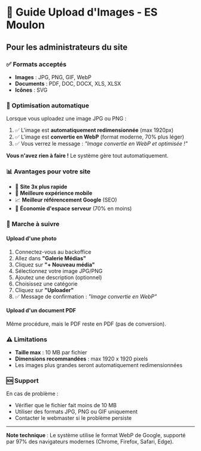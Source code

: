 # 📸 Guide Upload d'Images - ES Moulon

## Pour les administrateurs du site

### ✅ Formats acceptés
- **Images** : JPG, PNG, GIF, WebP
- **Documents** : PDF, DOC, DOCX, XLS, XLSX
- **Icônes** : SVG

### 🚀 Optimisation automatique

Lorsque vous uploadez une image JPG ou PNG :
1. ✅ L'image est **automatiquement redimensionnée** (max 1920px)
2. ✅ L'image est **convertie en WebP** (format moderne, 70% plus léger)
3. ✅ Vous verrez le message : *"Image convertie en WebP et optimisée !"*

**Vous n'avez rien à faire !** Le système gère tout automatiquement.

### 📊 Avantages pour votre site
- 🚀 **Site 3x plus rapide**
- 📱 **Meilleure expérience mobile**
- 📈 **Meilleur référencement Google** (SEO)
- 💾 **Économie d'espace serveur** (70% en moins)

### 📝 Marche à suivre

#### Upload d'une photo
1. Connectez-vous au backoffice
2. Allez dans **"Galerie Médias"**
3. Cliquez sur **"+ Nouveau média"**
4. Sélectionnez votre image JPG/PNG
5. Ajoutez une description (optionnel)
6. Choisissez une catégorie
7. Cliquez sur **"Uploader"**
8. ✅ Message de confirmation : *"Image convertie en WebP"*

#### Upload d'un document PDF
Même procédure, mais le PDF reste en PDF (pas de conversion).

### ⚠️ Limitations
- **Taille max** : 10 MB par fichier
- **Dimensions recommandées** : max 1920 x 1920 pixels
- Les images plus grandes seront automatiquement redimensionnées

### 🆘 Support
En cas de problème :
- Vérifier que le fichier fait moins de 10 MB
- Utiliser des formats JPG, PNG ou GIF uniquement
- Contacter le webmaster si le problème persiste

---

**Note technique** : Le système utilise le format WebP de Google, supporté par 97% des navigateurs modernes (Chrome, Firefox, Safari, Edge).
